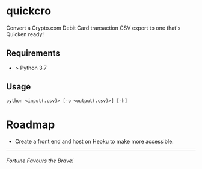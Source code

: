 # quickcro

Convert a Crypto.com Debit Card transaction CSV export to one that's Quicken ready!

## Requirements

+ \> Python 3.7 

## Usage 

```
python <input(.csv)> [-o <output(.csv)>] [-h]
```
# Roadmap

+ Create a front end and host on Heoku to make more accessible.

---

###### Fortune Favours the Brave!
